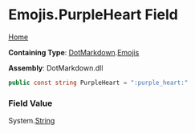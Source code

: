 # Emojis\.PurpleHeart Field

[Home](../../../README.md)

**Containing Type**: [DotMarkdown](../../README.md)\.[Emojis](../README.md)

**Assembly**: DotMarkdown\.dll

```csharp
public const string PurpleHeart = ":purple_heart:"
```

### Field Value

System\.[String](https://docs.microsoft.com/en-us/dotnet/api/system.string)